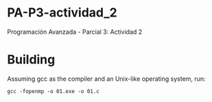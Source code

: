 # PA-P3-actividad_2
Programación Avanzada - Parcial 3: Actividad 2

# Building

Assuming gcc as the compiler and an Unix-like operating system, run:

```
gcc -fopenmp -o 01.exe -o 01.c
```

